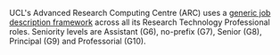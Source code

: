 UCL's Advanced Research Computing Centre (ARC) uses a [generic job description framework](/rse/ucl-arc/) across all its Research Technology Professional roles.
Seniority levels are Assistant (G6), no-prefix (G7), Senior (G8), Principal (G9) and Professorial (G10).
